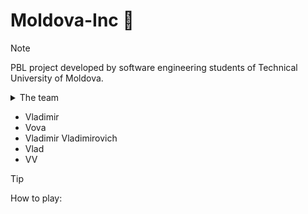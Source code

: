 # Moldova-Inc :wine_glass:

> [!NOTE]
> PBL project developed by software engineering students of Technical University of Moldova.
> <details>
>  <summary>The team</summary>
  -  Vladimir  
  -  Vova  
  -  Vladimir Vladimirovich  
  -  Vlad  
  -   VV  
> </details>

> [!TIP]
> How to play:
